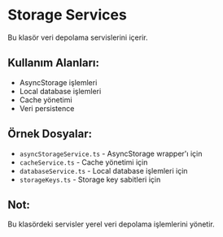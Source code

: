 # Storage Services

Bu klasör veri depolama servislerini içerir.

## Kullanım Alanları:
- AsyncStorage işlemleri
- Local database işlemleri
- Cache yönetimi
- Veri persistence

## Örnek Dosyalar:
- `asyncStorageService.ts` - AsyncStorage wrapper'ı için
- `cacheService.ts` - Cache yönetimi için
- `databaseService.ts` - Local database işlemleri için
- `storageKeys.ts` - Storage key sabitleri için

## Not:
Bu klasördeki servisler yerel veri depolama işlemlerini yönetir.
